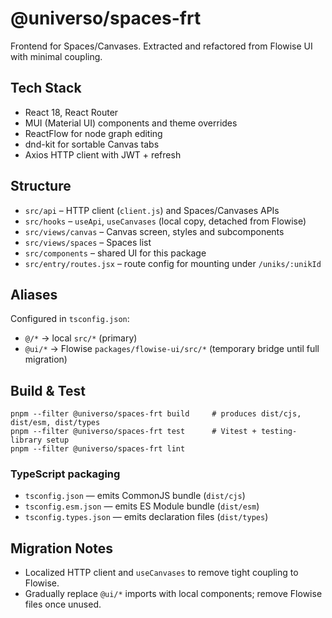 # @universo/spaces-frt

Frontend for Spaces/Canvases. Extracted and refactored from Flowise UI with minimal coupling.

## Tech Stack
- React 18, React Router
- MUI (Material UI) components and theme overrides
- ReactFlow for node graph editing
- dnd-kit for sortable Canvas tabs
- Axios HTTP client with JWT + refresh

## Structure
- `src/api` – HTTP client (`client.js`) and Spaces/Canvases APIs
- `src/hooks` – `useApi`, `useCanvases` (local copy, detached from Flowise)
- `src/views/canvas` – Canvas screen, styles and subcomponents
- `src/views/spaces` – Spaces list
- `src/components` – shared UI for this package
- `src/entry/routes.jsx` – route config for mounting under `/uniks/:unikId`

## Aliases
Configured in `tsconfig.json`:
- `@/*` → local `src/*` (primary)
- `@ui/*` → Flowise `packages/flowise-ui/src/*` (temporary bridge until full migration)

## Build & Test
```
pnpm --filter @universo/spaces-frt build     # produces dist/cjs, dist/esm, dist/types
pnpm --filter @universo/spaces-frt test      # Vitest + testing-library setup
pnpm --filter @universo/spaces-frt lint
```

### TypeScript packaging
- `tsconfig.json` — emits CommonJS bundle (`dist/cjs`)
- `tsconfig.esm.json` — emits ES Module bundle (`dist/esm`)
- `tsconfig.types.json` — emits declaration files (`dist/types`)

## Migration Notes
- Localized HTTP client and `useCanvases` to remove tight coupling to Flowise.
- Gradually replace `@ui/*` imports with local components; remove Flowise files once unused.

